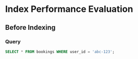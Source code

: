 # Index Performance Evaluation

## Before Indexing

### Query
```sql
SELECT * FROM bookings WHERE user_id = 'abc-123';
